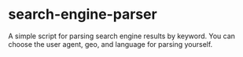 # search-engine-parser
A simple script for parsing search engine results by keyword. You can choose the user agent, geo, and language for parsing yourself.
